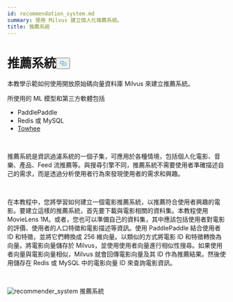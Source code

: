```yaml
---
id: recommendation_system.md
summary: 使用 Milvus 建立個人化推薦系統。
title: 推薦系統
---
```

<h1 id="Recommender-System" class="common-anchor-header">推薦系統<button data-href="#Recommender-System" class="anchor-icon" translate="no">
      <svg translate="no"
        aria-hidden="true"
        focusable="false"
        height="20"
        version="1.1"
        viewBox="0 0 16 16"
        width="16"
      >
        <path
          fill="#0092E4"
          fill-rule="evenodd"
          d="M4 9h1v1H4c-1.5 0-3-1.69-3-3.5S2.55 3 4 3h4c1.45 0 3 1.69 3 3.5 0 1.41-.91 2.72-2 3.25V8.59c.58-.45 1-1.27 1-2.09C10 5.22 8.98 4 8 4H4c-.98 0-2 1.22-2 2.5S3 9 4 9zm9-3h-1v1h1c1 0 2 1.22 2 2.5S13.98 12 13 12H9c-.98 0-2-1.22-2-2.5 0-.83.42-1.64 1-2.09V6.25c-1.09.53-2 1.84-2 3.25C6 11.31 7.55 13 9 13h4c1.45 0 3-1.69 3-3.5S14.5 6 13 6z"
        ></path>
      </svg>
    </button></h1><p>本教學示範如何使用開放原始碼向量資料庫 Milvus 來建立推薦系統。</p>
<p>所使用的 ML 模型和第三方軟體包括</p>
<ul>
<li>PaddlePaddle</li>
<li>Redis 或 MySQL</li>
<li><a href="https://towhee.io/">Towhee</a></li>
</ul>
<p></br></p>
<p>推薦系統是資訊過濾系統的一個子集，可應用於各種情境，包括個人化電影、音樂、產品、Feed 流推薦等。與搜尋引擎不同，推薦系統不需要使用者準確描述自己的需求，而是透過分析使用者行為來發現使用者的需求和興趣。</p>
<p></br></p>
<p>在本教程中，您將學習如何建立一個電影推薦系統，以推薦符合使用者興趣的電影。要建立這樣的推薦系統，首先要下載與電影相關的資料集。本教程使用 MovieLens 1M。或者，您也可以準備自己的資料集，其中應該包括使用者對電影的評價、使用者的人口特徵和電影描述等資訊。使用 PaddlePaddle 結合使用者 ID 和特徵，並將它們轉換成 256 維向量。以類似的方式將電影 ID 和特徵轉換為向量。將電影向量儲存於 Milvus，並使用使用者向量進行相似性搜尋。如果使用者向量與電影向量相似，Milvus 就會回傳電影向量及其 ID 作為推薦結果。然後使用儲存在 Redis 或 MySQL 中的電影向量 ID 來查詢電影資訊。</p>
<p></br></p>
<p>
  
   <span class="img-wrapper"> <img translate="no" src="/docs/v2.4.x/assets/recommendation_system.png" alt="recommender_system" class="doc-image" id="recommender_system" />
   </span> <span class="img-wrapper"> <span>推薦系統</span> </span></p>
